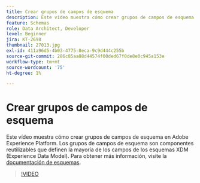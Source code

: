 ```yaml
---
title: Crear grupos de campos de esquema
description: Este vídeo muestra cómo crear grupos de campos de esquema en Adobe Experience Platform. Los grupos de campos de esquema son componentes reutilizables que definen la mayoría de los campos de los esquemas XDM (Experience Data Model).
feature: Schemas
role: Data Architect, Developer
level: Beginner
jira: KT-2698
thumbnail: 27013.jpg
exl-id: 411a96d5-4b03-4775-8eca-9c9d444c255b
source-git-commit: 286c85aa88d44574f00ded67f0de8e0c945a153e
workflow-type: tm+mt
source-wordcount: '75'
ht-degree: 1%

---
```


# Crear grupos de campos de esquema

Este vídeo muestra cómo crear grupos de campos de esquema en Adobe Experience Platform. Los grupos de campos de esquema son componentes reutilizables que definen la mayoría de los campos de los esquemas XDM (Experience Data Model). Para obtener más información, visite la [documentación de esquemas](https://experienceleague.adobe.com/docs/experience-platform/xdm/home.html?lang=es).

>[!VIDEO](https://video.tv.adobe.com/v/3413601?learn=on&enablevpops&captions=spa)
